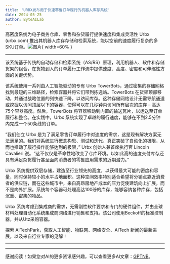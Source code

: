 ```yaml
---
title: 'URBX发布用于快速零售订单履行的机器人库存系统'
date: 2024-05-25
author: ByteAILab
---
```


高密度系统为电子商务仓库、零售和杂货履行提供速度和集成灵活性 Urbx (urbx.com) 推出其机器人库存存储和检索系统，能以空前的速度履行复杂的多SKU订单。![图片](https://ai-techpark.com/wp-content/uploads/2024/05/URBX-Unveils-960x540.jpg){ width=60% }

---
该系统基于传统的自动存储和检索系统（AS/RS）原理，利用机器人、软件和存储货架的组合，在货物到人的订单履行工作流中提供速度、高度、密度和可伸缩性方面的关键优势。

该系统使用一系列由人工智能驱动的专有 Urbx TowerBots，通过密集的存储网格找到最短的三维路径，检索容器并将它们带到拣选站。TowerBots 在货架顶部移动，并通过战略位置的列快速下降，以访问库存。这种存储网格设计无需导航通道或挖掘以访问顶层以下的容器，使得可以在几秒钟内访问所有层次的库存 – 高达75个容器高度。然后，TowerBots 将容器移动到内置的输送瓦片，以运送至订单履行和整合。在实践中，Urbx 系统实现了卓越的履行速度，能够在不到2.5分钟内完成一个50条线的订单。

“我们创立 Urbx 是为了满足零售订单履行中对速度的需求，这是现有解决方案无法满足的。我们对系统进行概念构思、测试和迭代，真正突破了自动化的极限，从而也推动了履行操作能够达到的极限，” Urbx 创始人兼首席执行官 Lincoln Cavalieri 说。“这不仅仅是革命性地改变了仓库环境。以如此高的速度交付库存还具有满足杂货履行甚至面向消费者的零售应用需求的近期潜力。”

Urbx 系统提供双层存储，建造至行业领先的高度，以获得最大可能的密度和容量，同时保持较小的水平占地面积。这种空间效率特别适合希望将分销点靠近消费者的供应链，而在这些城市中，来自高昂房地产成本的压力促使建筑向上扩展，而不是向外扩展。系统每个容器可处理高达100磅的库存，能够容纳各种库存，包括沉重、密集的物品。

Urbx 系统考虑到集成商的需求，无需刚性软件要求和专门的硬件组件，并由全球材料处理自动化系统集成商网络进行销售和支持。该公司使用Beckoff的标准控制器，并从Utz采购容器。

探索 AITechPark，获取人工智能、物联网、网络安全、AITech 新闻的最新进展，以及来自行业专家的见解！

---
---
感谢阅读！如果您对AI的更多资讯感兴趣，可以查看更多AI文章：[GPTNB](https://gptnb.com)。